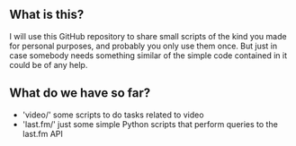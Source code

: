 What is this?
-------------

I will use this GitHub repository to share small scripts of the kind you made for personal purposes,
and probably you only use them once. But just in case somebody needs something similar of the simple
code contained in it could be of any help.

What do we have so far?
-----------------------

  - 'video/' some scripts to do tasks related to video
  - 'last.fm/' just some simple Python scripts that perform queries to the last.fm API
